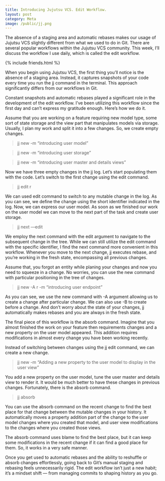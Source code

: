 ```yaml
---
title: Introducing Jujutsu VCS. Edit Workflow.
layout: post
category: Meta
image: /public/jj.png
---
```


The absence of a staging area and automatic rebases makes our usage of Jujutsu VCS slightly different from what we used to do in Git. There are several popular workflows within the Jujutsu VCS community. This week, I’ll discuss the workflow I use daily, which is called the edit workflow.

{% include friends.html %}

When you begin using Jujutsu VCS, the first thing you’ll notice is the absence of a staging area. Instead, it captures snapshots of your code every time you run the jj command in the terminal. This approach significantly differs from our workflows in Git.

Constant snapshots and automatic rebases played a significant role in the development of the edit workflow. I’ve been utilizing this workflow since the first day and can’t express my gratitude enough. Here’s how we do it.

Assume that you are working on a feature requiring new model type, some sort of state storage and the view part that manipulates models via storage. Usually, I plan my work and split it into a few changes. So, we create empty changes.

> jj new -m “introducing user model”

> jj new -m “introducing user storage”

> jj new -m “introducing user master and details views”

Now we have three empty changes in the jj log. Let’s start populating them with the code. Let’s switch to the first change using the edit command.

> jj edit r

We can used edit command to switch to any mutable change in the log. As you can see, we define the change using the short identifier indicated in the log. Now, we can express our user model. As soon as we finished our work on the user model we can move to the next part of the task and create user storage.

> jj next —edit

We employ the next command with the edit argument to navigate to the subsequent change in the tree. While we can still utilize the edit command with the specific identifier, I find the next command more convenient in this workflow. Whenever you move to the next change, jj executes rebase, and you’re working in the fresh state, encompassing all previous changes.

Assume that, you forgot an entity while planing your changes and now you need to squeeze in a change. No worries, you can use the new command with particular positioning in the tree of changes.

> jj new -A r -m “introducing user endpoint”

As you can see, we use the new command with -A argument allowing us to create a change after particular change. We can also use -B to create before a change. And don’t worry about the state of your changes, jj automatically makes rebases and you are always in the fresh state.

The final piece of this workflow is the absorb command. Imagine that you almost finished the work on your feature then requirements changes and a new property on the user model appeared. This addition requires modifications in almost every change you have been working recently.

Instead of switching between changes using the jj edit command, we can create a new change.

> jj new -m “Adding a new property to the user model to display in the user view”

You add a new property on the user model, tune the user master and details view to render it. It would be much better to have these changes in previous changes. Fortunately, there is the absorb command.

> jj absorb

You can use the absorb command on the recent change to find the best place for that change between the mutable changes in your history. It automatically moves a property addition part of the change to the user model changes where you created that model, and user view modifications to the changes where you created those views.

The absorb command uses blame to find the best place, but it can keep some modifications in the recent change if it can find a good place for them. So, it works in a very safe manner.

Once you get used to automatic rebases and the ability to reshuffle or absorb changes effortlessly, going back to Git’s manual staging and rebasing feels unnecessarily rigid. The edit workflow isn’t just a new habit; it’s a mindset shift — from managing commits to shaping history as you go.
